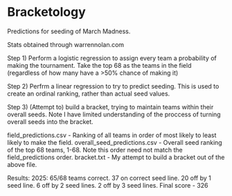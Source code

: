 # Bracketology
Predictions for seeding of March Madness.

Stats obtained through warrennolan.com

Step 1) Perform a logistic regression to assign every team a probability of making the tournament.
Take the top 68 as the teams in the field (regardless of how many have a >50% chance of making it)

Step 2) Perfrm a linear regression to try to predict seeding. This is used to create an ordinal ranking, rather than actual seed values.

Step 3) (Attempt to) build a bracket, trying to maintain teams within their overall seeds. Note I have limited understanding of the proccess of turning overall seeds into the bracket.

field_predictions.csv - Ranking of all teams in order of most likely to least likely to make the field.
overall_seed_predictions.csv - Overall seed ranking of the top 68 teams, 1-68. Note this order need not match the field_predictions order.
bracket.txt - My attempt to build a bracket out of the above file.

Results:
2025: 
65/68 teams correct.
37 on correct seed line.
20 off by 1 seed line.
6 off by 2 seed lines.
2 off by 3 seed lines.
Final score - 326
